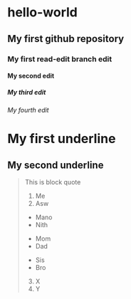 # hello-world
## My first github repository  
### My first read-edit branch edit  
#### My second edit  
##### My third edit  
###### My fourth edit  
My first underline
==================  
My second underline  
-------------------

> This is block quote
>1. Me  
>2. Asw  
>* Mano  
>* Nith  
>+ Mom  
>+ Dad  
>- Sis  
>- Bro  
>3. X  
>5. Y
